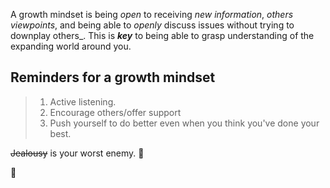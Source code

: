 A growth mindset is being *open* to receiving _new information_, _others viewpoints_, and being able to _openly_ discuss issues without trying to downplay others_. This is **_key_** to being able to grasp understanding of the expanding world around you. 


## Reminders for a growth mindset
> <ol> 
>   <li> Active listening.</li>
>   <li> Encourage others/offer support</li> 
>   <li> Push yourself to do better even when you think you've done your best.</li>
> </ol>

<body>
  <strike>Jealousy</strike> is your worst enemy. <span>&#129497;</span>

  
  <p>&#129312;</p> 
</body> 
